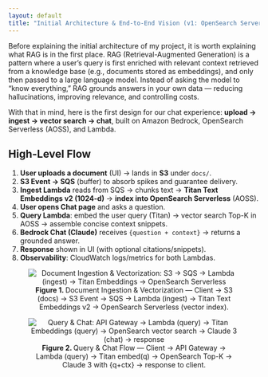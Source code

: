 ```yaml
---
layout: default
title: "Initial Architecture & End-to-End Vision (v1: OpenSearch Serverless)"
---
```

Before explaining the initial architecture of my project, it is worth explaining what RAG is in the first place. RAG (Retrieval-Augmented Generation) is a pattern where a user’s query is first enriched with relevant context retrieved from a knowledge base (e.g., documents stored as embeddings), and only then passed to a large language model. Instead of asking the model to “know everything,” RAG grounds answers in your own data — reducing hallucinations, improving relevance, and controlling costs.

With that in mind, here is the first design for our chat experience: **upload → ingest → vector search → chat**, built on Amazon Bedrock, OpenSearch Serverless (AOSS), and Lambda.

## High-Level Flow
1. **User uploads a document** (UI) → lands in **S3** under `docs/`.
2. **S3 Event → SQS** (buffer) to absorb spikes and guarantee delivery.
3. **Ingest Lambda** reads from SQS → chunks text → **Titan Text Embeddings v2 (1024-d)** → **index into OpenSearch Serverless** (AOSS).
4. **User opens Chat page** and asks a question.
5. **Query Lambda**: embed the user query (Titan) → vector search Top-K in AOSS → assemble concise context snippets.
6. **Bedrock Chat (Claude)** receives `{question + context}` → returns a grounded answer.
7. **Response** shown in UI (with optional citations/snippets).
8. **Observability**: CloudWatch logs/metrics for both Lambdas.


<div align="center">
  <figure>
    <img src="{{ site.baseurl }}/assets/images/ingest-flow.png" alt="Document Ingestion & Vectorization: S3 → SQS → Lambda (ingest) → Titan Embeddings → OpenSearch Serverless" />
    <figcaption><strong>Figure 1. </strong> Document Ingestion & Vectorization — Client → S3 (docs) → S3 Event → SQS → Lambda (ingest) → Titan Text Embeddings v2 → OpenSearch Serverless (vector index).</figcaption>
  </figure>
</div>

<div align="center">
  <figure>
    <img src="{{ site.baseurl }}/assets/images/query-flow.png" alt="Query & Chat: API Gateway → Lambda (query) → Titan Embeddings (query) → OpenSearch vector search → Claude 3 (chat) → response" />
    <figcaption><strong>Figure 2. </strong> Query & Chat Flow — Client → API Gateway → Lambda (query) → Titan embed(q) → OpenSearch Top-K → Claude 3 with {q+ctx} → response to client.</figcaption>
  </figure>
</div>
